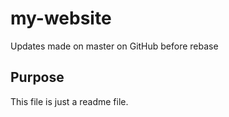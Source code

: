 # my-website



Updates made on master on GitHub before rebase

## Purpose

This file is just a readme file.
